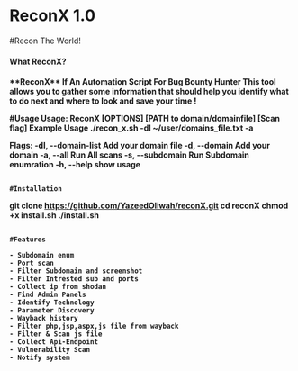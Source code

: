 # ReconX 1.0
#Recon The World!
<h4>What ReconX?<h4>
**ReconX**  If An Automation Script For Bug Bounty Hunter This tool allows you to gather some information that should help you identify what to do next and where to look and save your time !

#Usage
Usage: ReconX [OPTIONS] [PATH to domain/domainfile] [Scan flag]
Example Usage
 ./recon_x.sh -dl ~/user/domains_file.txt -a

Flags:
   -dl, --domain-list                Add your domain file
   -d, --domain                      Add your domain
   -a,  --all                        Run All scans
   -s, --subdomain                   Run Subdomain enumration
   -h, --help                        show usage
```

#Installation 
```
git clone https://github.com/YazeedOliwah/reconX.git
cd reconX 
chmod +x install.sh
./install.sh
```

#Features 

- Subdomain enum
- Port scan
- Filter Subdomain and screenshot
- Filter Intrested sub and ports
- Collect ip from shodan  
- Find Admin Panels
- Identify Technology
- Parameter Discovery
- Wayback history 
- Filter php,jsp,aspx,js file from wayback 
- Filter & Scan js file 
- Collect Api-Endpoint
- Vulnerability Scan
- Notify system
